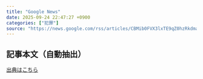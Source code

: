 ```yaml
---
title: "Google News"
date: 2025-09-24 22:47:27 +0900
categories: ["犯罪"]
source: "https://news.google.com/rss/articles/CBMib0FVX3lxTE9qZ0hzRkdmazh6UlRSUUFTOXFub0ZGQ2phTzdtT05iUDlYVHVfUnM3RmI2QTZKaHU3bV85cFptT0ptN0xUS2Zka0JScXpiX04tbVVNSUo3cV9SVWQ0ekp5WjQxTzZEUm00akRjMVBHSQ?oc=5"
---
```


## 記事本文（自動抽出）
<body class="y0K44d EA71Tc" id="readabilityBody"></body>

[出典はこちら](https://news.google.com/rss/articles/CBMib0FVX3lxTE9qZ0hzRkdmazh6UlRSUUFTOXFub0ZGQ2phTzdtT05iUDlYVHVfUnM3RmI2QTZKaHU3bV85cFptT0ptN0xUS2Zka0JScXpiX04tbVVNSUo3cV9SVWQ0ekp5WjQxTzZEUm00akRjMVBHSQ?oc=5)
